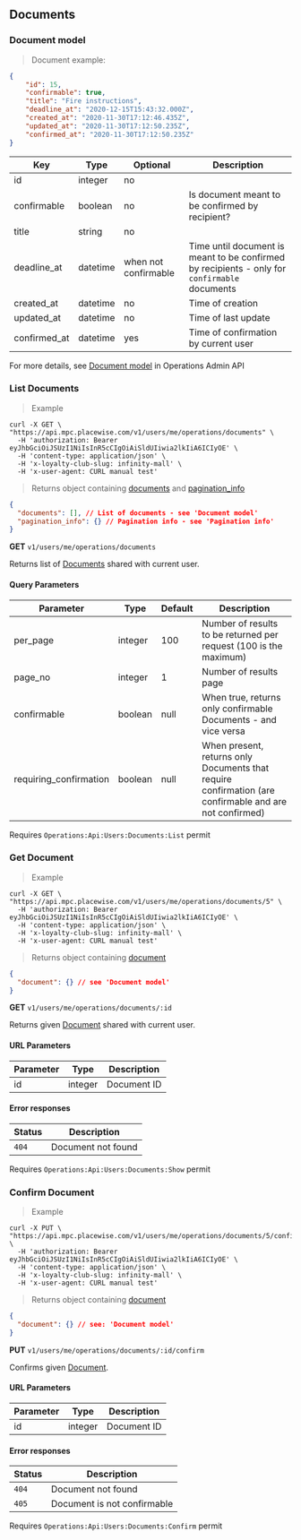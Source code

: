 ## <a name="operations-documents"></a> Documents

### <a name="operations-document-model"></a> Document model

> Document example:

```json
{
    "id": 15,
    "confirmable": true,
    "title": "Fire instructions",
    "deadline_at": "2020-12-15T15:43:32.000Z",
    "created_at": "2020-11-30T17:12:46.435Z",
    "updated_at": "2020-11-30T17:12:50.235Z",
    "confirmed_at": "2020-11-30T17:12:50.235Z"
}
```

Key | Type | Optional | Description
--------- | --------- | --------- | ---------
id | integer | no |
confirmable | boolean | no | Is document meant to be confirmed by recipient?
title | string | no |
deadline_at | datetime | when not confirmable | Time until document is meant to be confirmed by recipients - only for `confirmable` documents
created_at | datetime | no | Time of creation
updated_at | datetime | no | Time of last update
confirmed_at | datetime | yes| Time of confirmation by current user

For more details, see [Document model](#operations-admin-document-model) in Operations Admin API

### <a name="operations-list-documents"></a> List Documents

> Example

```shell
curl -X GET \
"https://api.mpc.placewise.com/v1/users/me/operations/documents" \
  -H 'authorization: Bearer eyJhbGciOiJSUzI1NiIsInR5cCIgOiAiSldUIiwia2lkIiA6ICIyOE' \
  -H 'content-type: application/json' \
  -H 'x-loyalty-club-slug: infinity-mall' \
  -H 'x-user-agent: CURL manual test'
```

> Returns object containing [documents](#operations-document-model) and [pagination_info](#pagination-model)

```json
{
  "documents": [], // List of documents - see 'Document model'
  "pagination_info": {} // Pagination info - see 'Pagination info'
}
````

**GET** `v1/users/me/operations/documents`

Returns list of [Documents](#operations-document-model) shared with current user.

#### Query Parameters

Parameter              | Type                            | Default   | Description
--------------         | -----------                     | --------- | -----------
per_page               | integer                         | 100       | Number of results to be returned per request (100 is the maximum)
page_no                | integer                         | 1         | Number of results page
confirmable            | boolean                         | null      | When true, returns only confirmable Documents - and vice versa
requiring_confirmation | boolean                         | null      | When present, returns only Documents that require confirmation (are confirmable and are not confirmed)

<aside class="notice">
Requires <code>Operations:Api:Users:Documents:List</code> permit
</aside>

### <a name="operations-show-document"></a> Get Document

> Example

```shell
curl -X GET \
"https://api.mpc.placewise.com/v1/users/me/operations/documents/5" \
  -H 'authorization: Bearer eyJhbGciOiJSUzI1NiIsInR5cCIgOiAiSldUIiwia2lkIiA6ICIyOE' \
  -H 'content-type: application/json' \
  -H 'x-loyalty-club-slug: infinity-mall' \
  -H 'x-user-agent: CURL manual test'
```

> Returns object containing [document](#operations-document-model)

```json
{
  "document": {} // see 'Document model'
}
````

**GET** `v1/users/me/operations/documents/:id`

Returns given [Document](#operations-document-model) shared with current user.

#### URL Parameters

Parameter  | Type    | Description
---------- | --------| ------
id         | integer | Document ID

#### Error responses

Status    | Description
--------- | -----------
`404`     | Document not found

<aside class="notice">
Requires <code>Operations:Api:Users:Documents:Show</code> permit
</aside>

### <a name="operations-show-document"></a> Confirm Document

> Example

```shell
curl -X PUT \
"https://api.mpc.placewise.com/v1/users/me/operations/documents/5/confirm" \
  -H 'authorization: Bearer eyJhbGciOiJSUzI1NiIsInR5cCIgOiAiSldUIiwia2lkIiA6ICIyOE' \
  -H 'content-type: application/json' \
  -H 'x-loyalty-club-slug: infinity-mall' \
  -H 'x-user-agent: CURL manual test'
```

> Returns object containing [document](#operations-document-model)

```json
{
  "document": {} // see: 'Document model'
}
````

**PUT** `v1/users/me/operations/documents/:id/confirm`

Confirms given [Document](#operations-document-model).

#### URL Parameters

Parameter  | Type    | Description
---------- | --------| ------
id         | integer | Document ID

#### Error responses

Status    | Description
--------- | -----------
`404`     | Document not found
`405`     | Document is not confirmable

<aside class="notice">
Requires <code>Operations:Api:Users:Documents:Confirm</code> permit
</aside>
